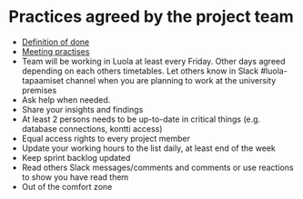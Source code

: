 # Practices agreed by the project team

- [Definition of done](https://github.com/piryopt/pienryhmien-optimointi/blob/main/documentation/Definition%20of%20done.md)
- [Meeting practises](https://github.com/piryopt/pienryhmien-optimointi/blob/main/documentation/project_meetings.md)
- Team will be working in Luola at least every Friday. Other days agreed depending on each others timetables. Let others know in Slack #luola-tapaamiset channel when you are planning to work at the university premises
- Ask help when needed.
- Share your insights and findings
- At least 2 persons needs to be up-to-date in critical things (e.g. database connections, kontti access)
- Equal access rights to every project member
- Update your working hours to the list daily, at least end of the week
- Keep sprint backlog updated
- Read others Slack messages/comments and comments or use reactions to show you have read them
- Out of the comfort zone
